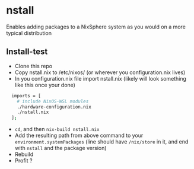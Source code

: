 # nstall
Enables adding packages to a NixSphere system as you would on a more typical distribution

## Install-test
* Clone this repo
* Copy nstall.nix to /etc/nixos/ (or wherever you configuration.nix lives)
* In you configuration.nix file import nstall.nix (likely will look something like this once your done)
```bash
  imports = [
    # include NixOS-WSL modules
    ./hardware-configuration.nix
    ./nstall.nix
  ];
```
* `cd`, and then `nix-build nstall.nix`
* Add the resulting path from above command to your `environment.systemPackages` (line should have `/nix/store` in it, and end with `nstall` and the package version)
* Rebuild
* Profit ?
